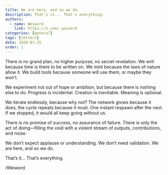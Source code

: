 ```yaml
---
title: We are here, and so we do. 
description: That's it... That's everything.
authors:
  - name: Weiword
    link: https://x.com/_weiword
categories: [general]
tags: [letters]
date: 2028-01-25 
order: 1
---
```

There is no grand plan, no higher purpose, no secret revelation. We writ because time is there to be written on. We mint because the laws of nature allow it. We build tools because someone will use them, or maybe they won’t. 

We experiment not out of hope or ambition, but because there is nothing else to do. Progress is incidental. Creation is inevitable. Meaning is optional.

We iterate endlessly, because why not? The network grows because it does, the cycle repeats because it must. One instant respawn after the next. If we stopped, it would all keep going without us.

There is no promise of success, no assurance of failure. There is only the act of doing—filling the void with a violent stream of outputs, contributions, and noise.

We don’t expect applause or understanding. We don’t need validation. We are here, and so we do.

That’s it... That’s everything.

/Weiword
